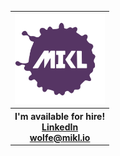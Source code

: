 <div style="text-align: center">
  <table style="width: 100%">
    <thead>
      <tr>
        <th style="text-align: left" colspan="3">
          <div style="text-align: center">
            <a href="https://mikl.io">
              <img
                style="width: 144px; height: 144px"
                src="./img/mikl-logo.svg"
                alt="MIKL icon"
              />
            </a>
          </div>
        </th>
      </tr>
    </thead>
    <tr>
      <th style="text-align: left" colspan="3">
        <div style="text-align: center">
          <span>I'm available for hire!</span>
          <br />
          <a href="https://linkedin.com/miklwolfe">LinkedIn</a>
          <br />
          <a href="mailto:wolfe@mikl.io">wolfe@mikl.io</a>
        </div>
      </th>
    </tr>
  </table>
</div>
